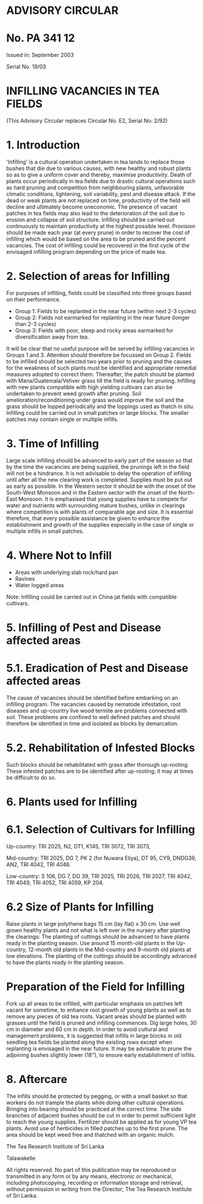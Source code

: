 # ADVISORY CIRCULAR

# No. PA 341 12

Issued in: September 2003

Serial No. 19/03

# INFILLING VACANCIES IN TEA FIELDS

(This Advisory Circular replaces Circular No. E2, Serial No: 2/92)

# 1. Introduction

'Infilling' is a cultural operation undertaken in tea lands to replace those bushes that die due to various causes, with new healthy and robust plants so as to give a uniform cover and thereby, maximise productivity. Death of plants occur periodically in tea fields due to drastic cultural operations such as hard pruning and competition from neighbouring plants, unfavorable climatic conditions, lightening, soil variability, pest and disease attack. If the dead or weak plants are not replaced on time, productivity of the field will decline and ultimately become uneconomic. The presence of vacant patches in tea fields may also lead to the deterioration of the soil due to erosion and collapse of soil structure. Infilling should be carried out continuously to maintain productivity at the highest possible level. Provision should be made each year (at every prune) in order to recover the cost of infilling which would be based on the area to be pruned and the percent vacancies. The cost of infilling could be recovered in the first cycle of the envisaged infilling program depending on the price of made tea.

# 2. Selection of areas for Infilling

For purposes of infilling, fields could be classified into three groups based on their performance.

- Group 1: Fields to be replanted in the near future (within next 2-3 cycles)
- Group 2: Fields not earmarked for replanting in the near future (longer than 2-3 cycles)
- Group 3: Fields with poor, steep and rocky areas earmarked for diversification away from tea.

It will be clear that no useful purpose will be served by infilling vacancies in Groups 1 and 3. Attention should therefore be focussed on Group 2. Fields to be infilled should be selected two years prior to pruning and the causes for the weakness of such plants must be identified and appropriate remedial measures adopted to correct them. Thereafter, the patch should be planted with Mana/Guatemala/Vetiver grass till the field is ready for pruning. Infilling with new plants compatible with high yielding cultivars can also be undertaken to prevent weed growth after pruning. Soil amelioration/reconditioning under grass would improve the soil and the grass should be lopped periodically and the loppings used as thatch in situ. Infilling could be carried out in small patches or large blocks. The smaller patches may contain single or multiple infills.
# 3. Time of Infilling

Large scale infilling should be advanced to early part of the season so that by the time the vacancies are being supplied, the prunings left in the field will not be a hindrance. It is not advisable to delay the operation of infilling until after all the new clearing work is completed. Supplies must be put out as early as possible. In the Western sector it should be with the onset of the South-West Monsoon and in the Eastern sector with the onset of the North-East Monsoon. It is emphasised that young supplies have to compete for water and nutrients with surrounding mature bushes, unlike in clearings where competition is with plants of comparable age and size. It is essential therefore, that every possible assistance be given to enhance the establishment and growth of the supplies especially in the case of single or multiple infills in small patches.

# 4. Where Not to Infill

- Areas with underlying slab rock/hard pan
- Ravines
- Water logged areas

Note: Infilling could be carried out in China jat fields with compatible cultivars.

# 5. Infilling of Pest and Disease affected areas

# 5.1. Eradication of Pest and Disease affected areas

The cause of vacancies should be identified before embarking on an infilling program. The vacancies caused by nematode infestation, root diseases and up-country live wood termite are problems connected with soil. These problems are confined to well defined patches and should therefore be identified in time and isolated as blocks by demarcation.

# 5.2. Rehabilitation of Infested Blocks

Such blocks should be rehabilitated with grass after thorough up-rooting. These infested patches are to be identified after up-rooting; it may at times be difficult to do so.

# 6. Plants used for Infilling

# 6.1. Selection of Cultivars for Infilling

Up-country: TRI 2025, N2, DT1, K145, TRI 3072, TRI 3073,

Mid-country: TRI 2025, DG 7, PK 2 (for Nuwara Eliya), DT 95, CY9, DNDG39, AN2, TRI 4042, TRI 4046.

Low-country: S 106, DG 7, DG 39, TRI 2025, TRI 2026, TRI 2027, TRI 4042, TRI 4049, TRI 4052, TRI 4059, KP 204.
# 6.2 Size of Plants for Infilling

Raise plants in large polythene bags 15 cm (lay flat) x 30 cm. Use well grown healthy plants and not what is left over in the nursery after planting the clearings: The planting of cuttings should be advanced to have plants ready in the planting season. Use around 15 month-old plants in the Up-country, 12-month old plants in the Mid-country and 9-month old plants at low elevations. The planting of the cuttings should be accordingly advanced to have the plants ready in the planting season.

# Preparation of the Field for Infilling

Fork up all areas to be infilled, with particular emphasis on patches left vacant for sometime, to enhance root growth of young plants as well as to remove any pieces of old tea roots. Vacant areas should be planted with grasses until the field is pruned and infilling commences. Dig large holes, 30 cm in diameter and 60 cm in depth. In order to avoid cultural and management problems, it is suggested that infills in large blocks in old seedling tea fields be planted along the existing rows except when replanting is envisaged in the near future. It may be advisable to prune the adjoining bushes slightly lower (18"), to ensure early establishment of infills.

# 8. Aftercare

The infills should be protected by pegging, or with a small basket so that workers do not trample the plants while doing other cultural operations. Bringing into bearing should be practiced at the correct time. The side branches of adjacent bushes should be cut in order to permit sufficient light to reach the young supplies. Fertilizer should be applied as for young VP tea plants. Avoid use of herbicides in filled patches up to the first prune. The area should be kept weed free and thatched with an organic mulch.

The Tea Research Institute of Sri Lanka

Talawakelle


All rights reserved. No part of this publication may be reproduced or transmitted in any form or by any means, electronic or mechanical, including photocopying, recording or information storage and retrieval, without permission in writing from the Director; The Tea Research Institute of Sri Lanka.